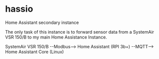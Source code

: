 # hassio
Home Assistant secondary instance

The only task of this instance is to forward sensor data from a SystemAir VSR 150/B to my main Home Assistance Instance.

SystemAir VSR 150/B --Modbus--> Home Assistant (RPI 3b+) --MQTT--> Home Assistant Core (Linux)
